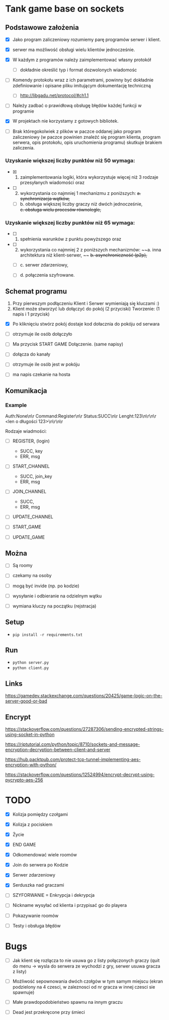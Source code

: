 # Tank game base on sockets

## Podstawowe założenia 
- [x] Jako program zaliczeniowy rozumiemy parę programów serwer i klient.
- [x] serwer ma możliwość obsługi wielu klientów jednocześnie.
- [x] W każdym z programów należy zaimplementować własny protokół
    - [ ] dokładnie określić typ i format dozwolonych wiadomośc
- [ ] Komendy protokołu wraz z ich parametrami, powinny być dokładnie zdefiniowanie i opisane pliku imitującym dokumentację techniczną
    - [ ] http://libgadu.net/protocol/#ch1.1
- [ ] Należy zadbać o prawidłową obsługę błędów każdej funkcji w programie
- [x] W projektach nie korzystamy z gotowych bibliotek.
- [ ] Brak któregokolwiek z plików w paczce oddanej jako program zaliczeniowy (w paczce powinien znaleźć się program klienta, program serwera, opis protokołu, opis uruchomienia programu) skutkuje brakiem zaliczenia.


### Uzyskanie większej liczby punktów niż 50 wymaga:
- [x] 1. zaimplementowania logiki, która wykorzystuje więcej niż 3 rodzaje przesyłanych wiadomości oraz  
- [ ] 2. wykorzystania co najmniej 1 mechanizmu z poniższych:
    ~~a. synchronizacja wątków,~~
    - [ ] b. obsługa większej liczby graczy niż dwóch jednocześnie,                                      
    ~~c. obsługa wielu procesów równolegle,~~

### Uzyskanie większej liczby punktów niż 65 wymaga:
- [ ] 1. spełnienia warunków z punktu powyższego oraz
- [ ] 2. wykorzystania co najmniej 2 z poniższych mechanizmów:
        ~~a. inna architektura niż klient-serwer, ~~
        ~~b. asynchroniczność (p2p),~~
    - [ ] c. serwer zdarzeniowy, 
    - [ ] d. połączenia szyfrowane.  


## Schemat programu
1. Przy pierwszym podłączeniu Klient i Serwer wymieniają się kluczami :) 
2. Klient może stworzyć lub dołączyć do pokój (2 przyciski)
Tworzenie: (1 napis i 1 przycisk)
- [x] Po kliknięciu stwórz pokój dostaje kod dołacznia do pokóju od serwara
- [ ] otrzymuje ile osób dołączyło 
- [ ] Ma przycisk START GAME
Dołączenie. (same napisy)
- [ ] dołącza do kanały 
- [ ] otrzymuje ile osób jest w pokóju
- [ ] ma napis czekanie na hosta


## Komunikacja
### Example
Auth:None\n\r
Command:Register\n\r
Status:SUCC\n\r
Lenght:123\n\r\n\r
<len o długości 123>\n\r\n\r

Rodzaje wiadmości:
 - [ ] REGISTER, (login)
     - SUCC, key
     - ERR, msg
 - [ ] START_CHANNEL
     - SUCC, join_key
     - ERR, msg
 - [ ] JOIN_CHANNEL
     - SUCC, 
     - ERR, msg
 - [ ] UPDATE_CHANNEL
 - [ ] START_GAME
 - [ ] UPDATE_GAME


## Można
- [ ] Są roomy
- [ ] czekamy na osoby
- [ ] mogą być invide (np. po kodzie)
- [ ] wysyłanie i odbieranie na odzielnym wątku
- [ ] wymiana kluczy na początku (rejstracja)


## Setup
- ```pip install -r requirements.txt```


## Run
- ```python server.py```
- ```python client.py```


## Links 
https://gamedev.stackexchange.com/questions/20425/game-logic-on-the-server-good-or-bad


## Encrypt 
https://stackoverflow.com/questions/27287306/sending-encrypted-strings-using-socket-in-python

https://riptutorial.com/python/topic/8710/sockets-and-message-encryption-decryption-between-client-and-server

https://hub.packtpub.com/protect-tcp-tunnel-implementing-aes-encryption-with-python/

https://stackoverflow.com/questions/12524994/encrypt-decrypt-using-pycrypto-aes-256


# TODO
- [x] Kolizja pomiędzy czołgami 
- [x] Kolizja z pociskiem
- [x] Życie
- [x] END GAME
- [x] Odkomendować wiele roomów 
- [x] Join do serwera po Kodzie
- [x] Serwer zdarzeniowy
- [x] Serduszka nad graczami 
- [ ] SZYFORWANIE = Enkrypcja i dekrypcja 
- [ ] Nickname wysyłać od klienta i przypisać go do playera
- [ ] Pokazywanie roomów 
- [ ] Testy i obsługa błędów


# Bugs
- [ ] Jak klient się rozłącza to nie usuwa go z listy połączonych graczy (quit do menu -> wysla do serwera ze wychodzi z gry, serwer usuwa gracza z listy)
- [ ] Możliwość sepownowania dwóch czołgów w tym samym miejscu (ekran podzielony na 4 czesci, w zaleznosci od nr gracza w innej czesci sie spawnuje) 
- [ ] Małe prawdopodobieństwo spawnu na innym graczu 
- [ ] Dead jest przekręcone przy śmieci 

